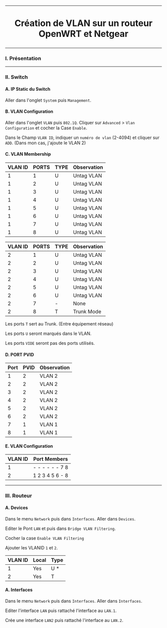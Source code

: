 -------------------------------------------------------------------------------------------------------------------------------------------------------------------------
# <p align='center'> Création de VLAN sur un routeur OpenWRT et Netgear </p>

-------------------------------------------------------------------------------------------------------------------------------------------------------------------------
### I. Présentation


-------------------------------------------------------------------------------------------------------------------------------------------------------------------------
### II. Switch
#### A. IP Static du Switch
Aller dans l'onglet `System` puis `Management`.

#### B. VLAN Configuration
Aller dans l'onglet `VLAN` puis `802.1Q`. Cliquer sur `Advanced` > `Vlan Configuration` et cocher la Case `Enable`.

Dans le Champ `VLAN ID`, indiquer un `numéro de vlan` (2-4094) et cliquer sur `ADD`. (Dans mon cas, j'ajoute le VLAN 2)

#### C. VLAN Membership

| VLAN ID | PORTS | TYPE | Observation |
| ------- | ----- | ---- | ----------- |
| 1       | 1     | U    | Untag VLAN  |
| 1       | 2     | U    | Untag VLAN  |
| 1       | 3     | U    | Untag VLAN  |
| 1       | 4     | U    | Untag VLAN  |
| 1       | 5     | U    | Untag VLAN  |
| 1       | 6     | U    | Untag VLAN  |
| 1       | 7     | U    | Untag VLAN  |
| 1       | 8     | U    | Untag VLAN  |

| VLAN ID | PORTS | TYPE | Observation |
| ------- | ----- | ---- | ----------- |
| 2       | 1     | U    | Untag VLAN  |
| 2       | 2     | U    | Untag VLAN  |
| 2       | 3     | U    | Untag VLAN  |
| 2       | 4     | U    | Untag VLAN  |
| 2       | 5     | U    | Untag VLAN  |
| 2       | 6     | U    | Untag VLAN  |
| 2       | 7     | -    | None        |
| 2       | 8     | T    | Trunk Mode  |


Les ports `T` sert au Trunk. (Entre équipement réseau)

Les ports `U` seront marqués dans le VLAN.

Les ports `VIDE` seront pas des ports utilisés.

#### D. PORT PVID

| Port | PVID | Observation |
| ---- | ---- | ----------- |
| 1    | 2    | VLAN 2      |
| 2    | 2    | VLAN 2      |
| 3    | 2    | VLAN 2      |
| 4    | 2    | VLAN 2      |
| 5    | 2    | VLAN 2      |
| 6    | 2    | VLAN 2      |
| 7    | 1    | VLAN 1      |
| 8    | 1    | VLAN 1      |


#### E. VLAN Configuration

| VLAN ID | Port Members    |
| ------- | --------------- |
| 1       | - - - - - - 7 8 |
| 2       | 1 2 3 4 5 6 - 8 |


-------------------------------------------------------------------------------------------------------------------------------------------------------------------------
### III. Routeur
#### A. Devices
Dans le menu `Network` puis dans `Interfaces`. Aller dans `Devices`.

Editer le Pont `LAN` et puis dans `Bridge VLAN Filtering`.

Cocher la case `Enable VLAN Filtering`

Ajouter les VLANID `1` et `2`.

| VLAN ID | Local | Type |
| ------- | ----- | ---- |
| 1       | Yes   | U *  |
| 2       | Yes   | T    |

#### A. Interfaces
Dans le menu `Network` puis dans `Interfaces`. Aller dans `Interfaces`.

Editer l'interface `LAN` puis rattaché l'interface au `LAN.1`.

Crée une interface `LAN2` puis rattaché l'interface au `LAN.2`.

